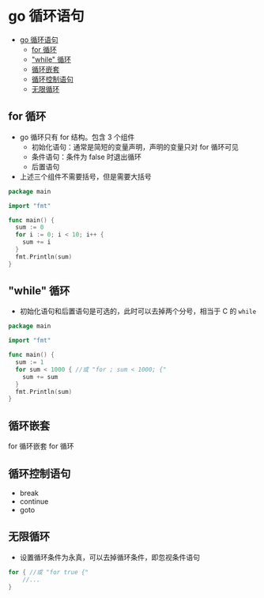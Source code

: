 # go 循环语句

- [go 循环语句](#go-%e5%be%aa%e7%8e%af%e8%af%ad%e5%8f%a5)
  - [for 循环](#for-%e5%be%aa%e7%8e%af)
  - ["while" 循环](#%22while%22-%e5%be%aa%e7%8e%af)
  - [循环嵌套](#%e5%be%aa%e7%8e%af%e5%b5%8c%e5%a5%97)
  - [循环控制语句](#%e5%be%aa%e7%8e%af%e6%8e%a7%e5%88%b6%e8%af%ad%e5%8f%a5)
  - [无限循环](#%e6%97%a0%e9%99%90%e5%be%aa%e7%8e%af)

## for 循环

- go 循环只有 for 结构。包含 3 个组件
  - 初始化语句：通常是简短的变量声明，声明的变量只对 for 循环可见
  - 条件语句：条件为 false 时退出循环
  - 后置语句
- 上述三个组件不需要括号，但是需要大括号

```go
package main

import "fmt"

func main() {
  sum := 0
  for i := 0; i < 10; i++ {
    sum += i
  }
  fmt.Println(sum)
}
```

## "while" 循环

- 初始化语句和后置语句是可选的，此时可以去掉两个分号，相当于 C 的 `while`

```go
package main

import "fmt"

func main() {
  sum := 1
  for sum < 1000 { //或 "for ; sum < 1000; {"
    sum += sum
  }
  fmt.Println(sum)
}
```

## 循环嵌套

for 循环嵌套 for 循环

## 循环控制语句

- break
- continue
- goto

## 无限循环

- 设置循环条件为永真，可以去掉循环条件，即忽视条件语句

```go
for { //或 "for true {"
    //...
}
```
